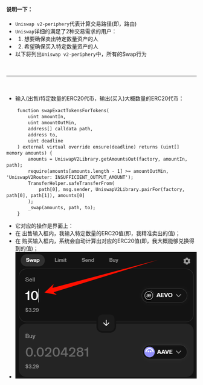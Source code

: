 #### 说明一下：
- ```Uniswap v2-periphery```代表计算交易路径(即，路由)
- ```Uniswap```详细的满足了2种交易需求的用户：
- 1. 想要确保卖出特定数量资产的人
- 2. 希望确保买入特定数量资产的人
- 以下将列出```Uniswap v2-periphery```中，所有的Swap行为

　

------------------------------------------------------------------------

　

- 输入(出售)特定数量的ERC20代币，输出(买入)大概数量的ERC20代币：
```
    function swapExactTokensForTokens(
        uint amountIn,
        uint amountOutMin,
        address[] calldata path,
        address to,
        uint deadline
    ) external virtual override ensure(deadline) returns (uint[] memory amounts) {
        amounts = UniswapV2Library.getAmountsOut(factory, amountIn, path);
        require(amounts[amounts.length - 1] >= amountOutMin, 'UniswapV2Router: INSUFFICIENT_OUTPUT_AMOUNT');
        TransferHelper.safeTransferFrom(
            path[0], msg.sender, UniswapV2Library.pairFor(factory, path[0], path[1]), amounts[0]
        );
        _swap(amounts, path, to);
    }
```
- 它对应的操作是界面上：
- 在 出售输入框内，我输入特定数量的ERC20值(即，我精准卖出的值)；
- 在 购买输入框内，系统会自动计算出对应的ERC20值(即，我大概能够兑换得到的值)；
- ![](../images/Uniswap/swapExactTokensForTokens.png "") 
